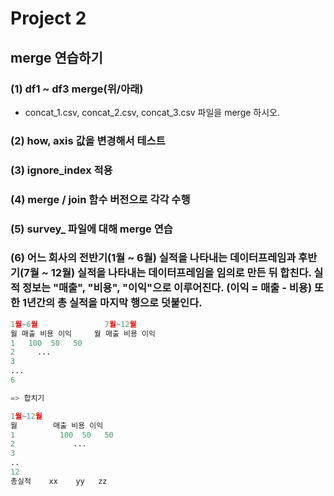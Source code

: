 # Project 2



## merge 연습하기



### (1) df1 ~ df3 merge(위/아래)

- concat_1.csv, concat_2.csv, concat_3.csv 파일을 merge 하시오.



### (2) how, axis 값을 변경해서 테스트



### (3) ignore_index 적용



### (4) merge / join 함수 버전으로 각각 수행



### (5) survey_ 파일에 대해 merge 연습



### (6) 어느 회사의 전반기(1월 ~ 6월) 실적을 나타내는 데이터프레임과 후반기(7월 ~ 12월) 실적을 나타내는 데이터프레임을 임의로 만든 뒤 합친다. 실적 정보는 "매출", "비용", "이익"으로 이루어진다. (이익 = 매출 - 비용) 또한 1년간의 총 실적을 마지막 행으로 덧붙인다.

```python
1월~6월               7월~12월
월 매출 비용 이익     월 매출 비용 이익
1   100  50   50
2     ...
3
...
6

=> 합치기

1월~12월
월        매출 비용 이익  
1          100  50   50
2             ...
3
..
12
총실적    xx    yy   zz 

```

